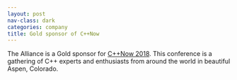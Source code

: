 ```yaml
---
layout: post
nav-class: dark
categories: company
title: Gold sponsor of C++Now
---
```

The Alliance is a Gold sponsor for
<a href="http://cppnow.org/history/2018/">C++Now 2018</a>. This
conference is a gathering of C++ experts and enthusiasts from around
the world in beautiful Aspen, Colorado.
